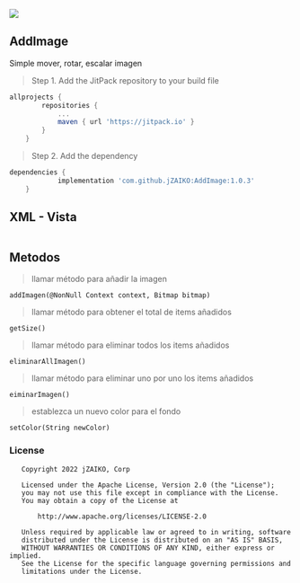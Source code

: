[![](https://jitpack.io/v/jZAIKO/AddImage.svg)](https://jitpack.io/#jZAIKO/AddImage)

## AddImage
Simple mover, rotar, escalar imagen
> Step 1. Add the JitPack repository to your build file

```gradle
allprojects {
		repositories {
			...
			maven { url 'https://jitpack.io' }
		}
	}
  ```
  
  > Step 2. Add the dependency
```gradle
dependencies {
	        implementation 'com.github.jZAIKO:AddImage:1.0.3'
	}
  ```

## XML - Vista

```

```


## Metodos
> llamar método para añadir la imagen
```
addImagen(@NonNull Context context, Bitmap bitmap)
```
> llamar método para obtener el total de items añadidos
```
getSize()
```
> llamar método para eliminar todos los items añadidos
```
eliminarAllImagen()
```
> llamar método para eliminar uno por uno los items añadidos
```
eiminarImagen()
```
> establezca un nuevo color para el fondo
```
setColor(String newColor)
```

### License

```
   Copyright 2022 jZAIKO, Corp 

   Licensed under the Apache License, Version 2.0 (the "License");
   you may not use this file except in compliance with the License.
   You may obtain a copy of the License at

       http://www.apache.org/licenses/LICENSE-2.0

   Unless required by applicable law or agreed to in writing, software
   distributed under the License is distributed on an "AS IS" BASIS,
   WITHOUT WARRANTIES OR CONDITIONS OF ANY KIND, either express or implied.
   See the License for the specific language governing permissions and
   limitations under the License.
  ```
